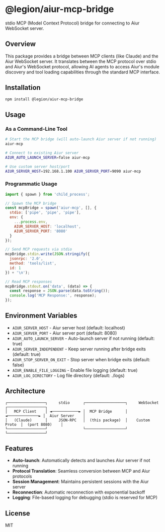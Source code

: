 # @legion/aiur-mcp-bridge

stdio MCP (Model Context Protocol) bridge for connecting to Aiur WebSocket server.

## Overview

This package provides a bridge between MCP clients (like Claude) and the Aiur WebSocket server. It translates between the MCP protocol over stdio and Aiur's WebSocket protocol, allowing AI agents to access Aiur's module discovery and tool loading capabilities through the standard MCP interface.

## Installation

```bash
npm install @legion/aiur-mcp-bridge
```

## Usage

### As a Command-Line Tool

```bash
# Start the MCP bridge (will auto-launch Aiur server if not running)
aiur-mcp

# Connect to existing Aiur server
AIUR_AUTO_LAUNCH_SERVER=false aiur-mcp

# Use custom server host/port
AIUR_SERVER_HOST=192.168.1.100 AIUR_SERVER_PORT=9090 aiur-mcp
```

### Programmatic Usage

```javascript
import { spawn } from 'child_process';

// Spawn the MCP bridge
const mcpBridge = spawn('aiur-mcp', [], {
  stdio: ['pipe', 'pipe', 'pipe'],
  env: {
    ...process.env,
    AIUR_SERVER_HOST: 'localhost',
    AIUR_SERVER_PORT: '8080'
  }
});

// Send MCP requests via stdio
mcpBridge.stdin.write(JSON.stringify({
  jsonrpc: '2.0',
  method: 'tools/list',
  id: 1
}) + '\n');

// Read MCP responses
mcpBridge.stdout.on('data', (data) => {
  const response = JSON.parse(data.toString());
  console.log('MCP Response:', response);
});
```

## Environment Variables

- `AIUR_SERVER_HOST` - Aiur server host (default: localhost)
- `AIUR_SERVER_PORT` - Aiur server port (default: 8080)
- `AIUR_AUTO_LAUNCH_SERVER` - Auto-launch server if not running (default: true)
- `AIUR_SERVER_INDEPENDENT` - Keep server running after bridge exits (default: true)
- `AIUR_STOP_SERVER_ON_EXIT` - Stop server when bridge exits (default: false)
- `AIUR_ENABLE_FILE_LOGGING` - Enable file logging (default: true)
- `AIUR_LOG_DIRECTORY` - Log file directory (default: ./logs)

## Architecture

```
┌─────────────────┐     stdio      ┌──────────────────┐     WebSocket    ┌─────────────────┐
│   MCP Client    │ ◄────────────► │  MCP Bridge      │ ◄──────────────► │  Aiur Server    │
│   (Claude)      │     JSON-RPC   │  (this package)  │    Custom Proto  │  (port 8080)    │
└─────────────────┘                └──────────────────┘                   └─────────────────┘
```

## Features

- **Auto-launch**: Automatically detects and launches Aiur server if not running
- **Protocol Translation**: Seamless conversion between MCP and Aiur protocols
- **Session Management**: Maintains persistent sessions with the Aiur server
- **Reconnection**: Automatic reconnection with exponential backoff
- **Logging**: File-based logging for debugging (stdio is reserved for MCP)

## License

MIT